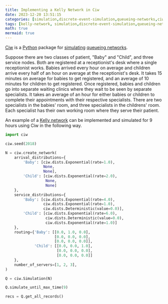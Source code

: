 ```yaml
---
title: Implementing a Kelly Network in Ciw
date: 2023-12-20 13:51:15
categories: [simulation,discrete-event-simulation,queueing-networks,ciw]
tags: [kelly-network, simulation,discrete-event-simulation,queueing-networks,ciw,python,queue,queueing-theory,exponential-distribution,statistics,operations-research,random-variable,inter-arrival-time,service-time,random-number-generator,seed,servers]
math: true
mermaid: true
---
```


[Ciw](https://ciw.readthedocs.io/en/latest/) is a [Python](https://www.python.org/) package for [simulating](https://en.wikipedia.org/wiki/Discrete-event_simulation) [queueing networks](https://en.wikipedia.org/wiki/Queueing_theory). 

Suppose there are two classes of patient, "Baby" and "Child", and three service nodes. Both are registered at a receptionist's desk where a single receptionist works. Babies arrived every hour on average and children arrive every half of an hour on average at the receptionist's desk. It takes 15 minutes on average for babies to get registered, and an average of 10 minutes for children to get registered. Once registered, babies and children go into separate waiting clinics where they wait to be seen by separate specialists. It takes an average of an hour for either babies or children to complete their appointments with their respective specialists. There are two specialists in the babies' room, and three specialists in the childrens' room. Each specialist has their own working room where they serve their patient.

An example of a [Kelly network](https://en.wikipedia.org/wiki/Kelly_network) can be implemented and simulated for 9 hours using Ciw in the following way.

```python
import ciw

ciw.seed(2018)

N = ciw.create_network(
    arrival_distributions={
        'Baby': [ciw.dists.Exponential(rate=1.0),
                 None,
                 None],
        'Child': [ciw.dists.Exponential(rate=2.0),
                  None,
                  None]
    },
    service_distributions={
        'Baby': [ciw.dists.Exponential(rate=4.0),
                 ciw.dists.Exponential(rate=1.0),
                 ciw.dists.Deterministic(value=0.0)],
        'Child': [ciw.dists.Exponential(rate=6.0),
                  ciw.dists.Deterministic(value=0.0),
                  ciw.dists.Exponential(rate=1.0)]
    },
    routing={'Baby': [[0.0, 1.0, 0.0],
                      [0.0, 0.0, 0.0],
                      [0.0, 0.0, 0.0]],
             'Child': [[0.0, 0.0, 1.0],
                       [0.0, 0.0, 0.0],
                       [0.0, 0.0, 0.0]]
    },
    number_of_servers=[1, 2, 3],
)

Q = ciw.Simulation(N)

Q.simulate_until_max_time(9)

recs = Q.get_all_records()
```

